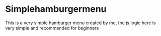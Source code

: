 # Simplehamburgermenu
This is a very simple hamburger menu created by me, the js logic here is very simple and recommended for beginners
